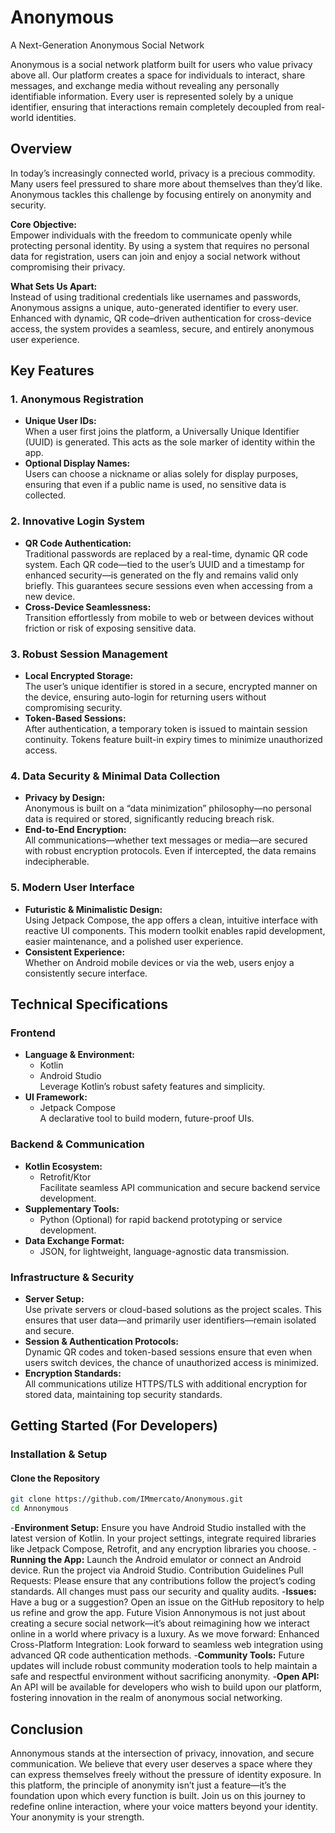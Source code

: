 # Anonymous  
A Next-Generation Anonymous Social Network

Anonymous is a social network platform built for users who value privacy above all. Our platform creates a space for individuals to interact, share messages, and exchange media without revealing any personally identifiable information. Every user is represented solely by a unique identifier, ensuring that interactions remain completely decoupled from real-world identities.

## Overview  
In today’s increasingly connected world, privacy is a precious commodity. Many users feel pressured to share more about themselves than they’d like. Anonymous tackles this challenge by focusing entirely on anonymity and security.

**Core Objective:**  
Empower individuals with the freedom to communicate openly while protecting personal identity. By using a system that requires no personal data for registration, users can join and enjoy a social network without compromising their privacy.

**What Sets Us Apart:**  
Instead of using traditional credentials like usernames and passwords, Anonymous assigns a unique, auto-generated identifier to every user. Enhanced with dynamic, QR code–driven authentication for cross-device access, the system provides a seamless, secure, and entirely anonymous user experience.

## Key Features

### 1. Anonymous Registration
- **Unique User IDs:**  
  When a user first joins the platform, a Universally Unique Identifier (UUID) is generated. This acts as the sole marker of identity within the app.
- **Optional Display Names:**  
  Users can choose a nickname or alias solely for display purposes, ensuring that even if a public name is used, no sensitive data is collected.

### 2. Innovative Login System
- **QR Code Authentication:**  
  Traditional passwords are replaced by a real-time, dynamic QR code system. Each QR code—tied to the user’s UUID and a timestamp for enhanced security—is generated on the fly and remains valid only briefly. This guarantees secure sessions even when accessing from a new device.
- **Cross-Device Seamlessness:**  
  Transition effortlessly from mobile to web or between devices without friction or risk of exposing sensitive data.

### 3. Robust Session Management
- **Local Encrypted Storage:**  
  The user’s unique identifier is stored in a secure, encrypted manner on the device, ensuring auto-login for returning users without compromising security.
- **Token-Based Sessions:**  
  After authentication, a temporary token is issued to maintain session continuity. Tokens feature built-in expiry times to minimize unauthorized access.

### 4. Data Security & Minimal Data Collection
- **Privacy by Design:**  
  Anonymous is built on a “data minimization” philosophy—no personal data is required or stored, significantly reducing breach risk.
- **End-to-End Encryption:**  
  All communications—whether text messages or media—are secured with robust encryption protocols. Even if intercepted, the data remains indecipherable.

### 5. Modern User Interface
- **Futuristic & Minimalistic Design:**  
  Using Jetpack Compose, the app offers a clean, intuitive interface with reactive UI components. This modern toolkit enables rapid development, easier maintenance, and a polished user experience.
- **Consistent Experience:**  
  Whether on Android mobile devices or via the web, users enjoy a consistently secure interface.

## Technical Specifications

### Frontend
- **Language & Environment:**  
  - Kotlin  
  - Android Studio  
  Leverage Kotlin’s robust safety features and simplicity.
- **UI Framework:**  
  - Jetpack Compose  
  A declarative tool to build modern, future-proof UIs.

### Backend & Communication
- **Kotlin Ecosystem:**  
  - Retrofit/Ktor  
  Facilitate seamless API communication and secure backend service development.
- **Supplementary Tools:**  
  - Python (Optional) for rapid backend prototyping or service development.
- **Data Exchange Format:**  
  - JSON, for lightweight, language-agnostic data transmission.

### Infrastructure & Security
- **Server Setup:**  
  Use private servers or cloud-based solutions as the project scales. This ensures that user data—and primarily user identifiers—remain isolated and secure.
- **Session & Authentication Protocols:**  
  Dynamic QR codes and token-based sessions ensure that even when users switch devices, the chance of unauthorized access is minimized.
- **Encryption Standards:**  
  All communications utilize HTTPS/TLS with additional encryption for stored data, maintaining top security standards.

## Getting Started (For Developers)

### Installation & Setup

#### Clone the Repository
```bash
git clone https://github.com/IMmercato/Anonymous.git
cd Annonymous
```
-**Environment Setup:**
 Ensure you have Android Studio installed with the latest version of Kotlin. In your project settings, integrate required libraries like
 Jetpack Compose, Retrofit, and any encryption libraries you choose.
-**Running the App:**
 Launch the Android emulator or connect an Android device. Run the project via Android Studio. Contribution Guidelines Pull Requests: Please
 ensure that any contributions follow the project’s coding standards. All changes must pass our security and quality audits. 
-**Issues:** 
 Have a bug or a suggestion? Open an issue on the GitHub repository to help us refine and grow the app. Future Vision Annonymous is not just 
 about creating a secure social network—it’s about reimagining how we interact online in a world where privacy is a luxury. As we move 
 forward: Enhanced Cross-Platform Integration: Look forward to seamless web integration using advanced QR code authentication methods.
-**Community Tools:** 
 Future updates will include robust community moderation tools to help maintain a safe and respectful environment without sacrificing
 anonymity. 
-**Open API:** 
 An API will be available for developers who wish to build upon our platform, fostering innovation in the realm of anonymous social
 networking. 
 ## Conclusion 
 Annonymous stands at the intersection of privacy, innovation, and secure communication. We believe that every user
 deserves a space where they can express themselves freely without the pressure of identity exposure. In this platform, the principle of
 anonymity isn’t just a feature—it’s the foundation upon which every function is built. Join us on this journey to redefine online
 interaction, where your voice matters beyond your identity. Your anonymity is your strength.